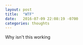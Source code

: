 ```yaml
---
layout: post
title:  "WTF"
date:   2016-07-09 22:08:19 -0700
categories: thoughts
---
```

Why isn't this working